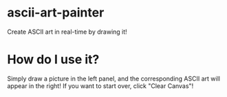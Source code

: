# ascii-art-painter
Create ASCII art in real-time by drawing it!

# How do I use it?
Simply draw a picture in the left panel, and the corresponding ASCII art will appear in the right! If you want to start over, click "Clear Canvas"!

